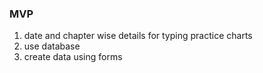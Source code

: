 ### MVP

1. date and chapter wise details for typing practice charts
2. use database
3. create data using forms
